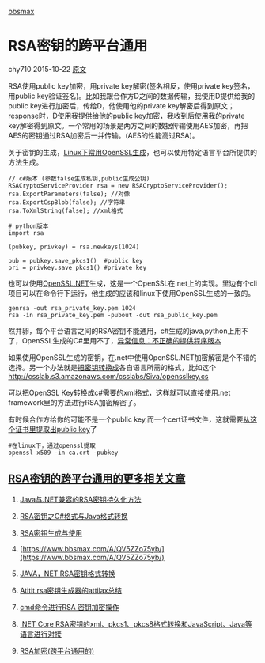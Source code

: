 [bbsmax](https://www.bbsmax.com/)

# RSA密钥的跨平台通用

chy710	2015-10-22 [原文](https://www.bbsmax.com/link/Wk9KUFpaNjJkdg==)

RSA使用public key加密，用private key解密(签名相反，使用private key签名，用public key验证签名)。比如我跟合作方D之间的数据传输，我使用D提供给我的public key进行加密后，传给D，他使用他的private key解密后得到原文；response时，D使用我提供给他的public key加密，我收到后使用我的private key解密得到原文。一个常用的场景是两方之间的数据传输使用AES加密，再把AES的密钥通过RSA加密后一并传输。(AES的性能高过RSA)。

关于密钥的生成，[Linux下常用OpenSSL生成](http://m.blog.csdn.net/blog/u012664888/40784095)，也可以使用特定语言平台所提供的方法生成。

```
// c#版本 (参数false生成私钥,public生成公钥)
RSACryptoServiceProvider rsa = new RSACryptoServiceProvider();
rsa.ExportParameters(false); //对像
rsa.ExportCspBlob(false); //字符串
rsa.ToXmlString(false); //xml格式
```

```
# python版本
import rsa

(pubkey, privkey) = rsa.newkeys(1024)

pub = pubkey.save_pkcs1()  #public key
pri = privkey.save_pkcs1() #private key
```

也可以使用[OpenSSL.NET](https://github.com/openssl-net/openssl-net)生成，这是一个OpenSSL在.net上的实现。里边有个cli 项目可以在命令行下运行，他生成的应该和linux下使用OpenSSL生成的一致的。

```
genrsa -out rsa_private_key.pem 1024
rsa -in rsa_private_key.pem -pubout -out rsa_public_key.pem
```

然并卵，每个平台语言之间的RSA密钥不能通用，c#生成的java,python上用不了，OpenSSL生成的C#里用不了，[异常信息：不正确的提供程序版本](http://segmentfault.com/q/1010000000254486)

如果使用OpenSSL生成的密钥，在.net中使用OpenSSL.NET加密解密是个不错的选择。另一个办法就是[把密钥转换成](http://www.nullskull.com/q/61768/rsa-between--net-and-openssl-question.aspx)各自语言所需的格式，比如这个<http://csslab.s3.amazonaws.com/csslabs/Siva/opensslkey.cs>

可以把OpenSSL Key转换成c#需要的xml格式，这样就可以直接使用.net framework里的方法进行RSA加密解密了。

有时候合作方给你的可能不是一个public key,而一个cert证书文件，这就需要[从这个证书里提取出public key](http://www.oschina.net/question/104733_113159)了

```
#在linux下，通过openssl提取
openssl x509 -in ca.crt -pubkey
```

## [RSA密钥的跨平台通用的更多相关文章](https://www.bbsmax.com/R/ZOJPZZ62dv/)

1. [Java与.NET兼容的RSA密钥持久化方法](https://www.bbsmax.com/A/x9J2ZyDnJ6/)

2. [RSA密钥之C#格式与Java格式转换](https://www.bbsmax.com/A/A7zg1lW54n/)

3. [RSA密钥生成与使用](https://www.bbsmax.com/A/kjdwXbjzNp/)

4. [https://www.bbsmax.com/A/QV5ZZo75yb/](https://www.bbsmax.com/A/QV5ZZo75yb/)

5. [JAVA，NET RSA密钥格式转换](https://www.bbsmax.com/A/Gkz1opLg5R/)

6. [Atitit.rsa密钥生成器的attilax总结](https://www.bbsmax.com/A/A7zgvW6Pd4/)

7. [cmd命令进行RSA 密钥加密操作](https://www.bbsmax.com/A/pRdBrO41dn/)

8. [.NET Core RSA密钥的xml、pkcs1、pkcs8格式转换和JavaScript、Java等语言进行对接](https://www.bbsmax.com/A/o75NXA9ezW/)

9. [RSA加密(跨平台通用的)](https://www.bbsmax.com/A/kPzOGPW7zx/)